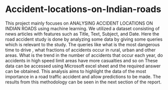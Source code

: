 # Accident-locations-on-Indian-roads
 This project mainly focuses on ANALYSING ACCIDENT LOCATIONS ON INDIAN ROADS using machine learning. We utilized a dataset consisting of news articles with features such as Title, Text, Subject, and Date.
Here the road accident study is done by analyzing some data by giving some queries which is relevant to the study. The queries like what is the most dangerous time to drive  , what fractions of accidents occur in rural, urban and other areas. What is the trend in the number of accidents that occur each year,  do accidents in high speed limit areas have more casualties and so on
 These data can be accessed using Microsoft excel sheet and the required answer can be obtained. This analysis aims to highlight the data of the most importance in a road traffic accident and allow predictions to be made. The results from this methodology can be seen in the next section of the report.
